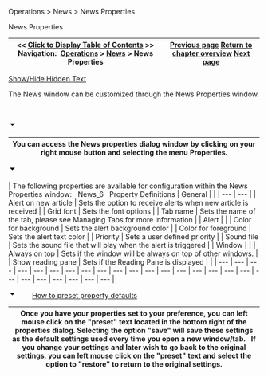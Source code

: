 ﻿


Operations \> News \> News Properties






















News Properties







| \<\< [Click to Display Table of Contents](news_properties.md) \>\> **Navigation:**     [Operations](operations.md) \> [News](news.md) \> News Properties | [Previous page](news_window.md) [Return to chapter overview](news.md) [Next page](option-chain.md) |
| --- | --- |




[Show/Hide Hidden Text](javascript:HMToggleExpandAll(!HMAnyToggleOpen()) "Click to open/close expanding sections")









The News window can be customized through the News Properties window.


 


![tog_minus](tog_minus.gif)




| You can access the News properties dialog window by clicking on your right mouse button and selecting the menu Properties. |
| --- |



![tog_minus](tog_minus.gif)




| The following properties are available for configuration within the News Properties window:   News_6   Property Definitions   | General |  | | --- | --- | | Alert on new article | Sets the option to receive alerts when new article is received | | Grid font | Sets the font options | | Tab name | Sets the name of the tab, please see Managing Tabs for more information | | Alert |  | | Color for background | Sets the alert background color | | Color for foreground | Sets the alert text color | | Priority | Sets a user defined priority | | Sound file | Sets the sound file that will play when the alert is triggered | | Window |  | | Always on top | Sets if the window will be always on top of other windows. | | Show reading pane | Sets if the Reading Pane is displayed | |
| --- | --- | --- | --- | --- | --- | --- | --- | --- | --- | --- | --- | --- | --- | --- | --- | --- | --- | --- | --- | --- | --- | --- | --- | --- |



![tog_minus](tog_minus.gif)        [How to preset property defaults](javascript:HMToggle('toggle','HowToPresetPropertyDefaults','HowToPresetPropertyDefaults_ICON'))




| Once you have your properties set to your preference, you can left mouse click on the "preset" text located in the bottom right of the properties dialog. Selecting the option "save" will save these settings as the default settings used every time you open a new window/tab.   If you change your settings and later wish to go back to the original settings, you can left mouse click on the "preset" text and select the option to "restore" to return to the original settings. |
| --- |










